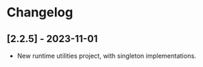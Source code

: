 # Changelog

<!-- Do not change the line immediately below this comment, the build system will replace it with the actual version and date. -->

## [2.2.5] - 2023-11-01

- New runtime utilities project, with singleton implementations.